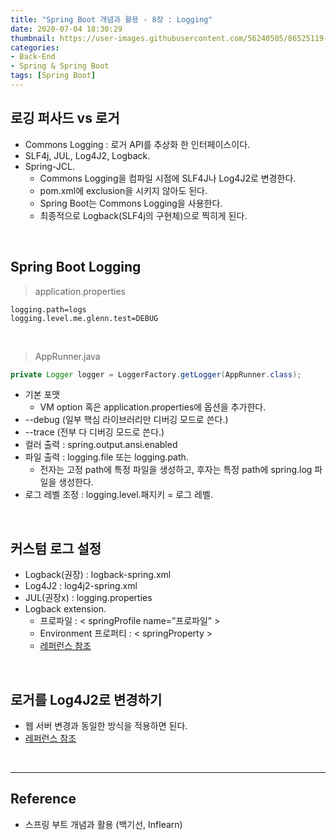 ```yaml
---
title: "Spring Boot 개념과 활용 - 8장 : Logging"
date: 2020-07-04 18:30:29
thumbnail: https://user-images.githubusercontent.com/56240505/86525119-eea35780-bebd-11ea-8fbd-ceacfdfae2c6.png
categories:
- Back-End
- Spring & Spring Boot
tags: [Spring Boot]
---
```


## 로깅 퍼사드 vs 로거

* Commons Logging : 로거 API를 추상화 한 인터페이스이다.
* SLF4j, JUL, Log4J2, Logback.
* Spring-JCL.
  * Commons Logging을 컴파일 시점에 SLF4J나 Log4J2로 변경한다.
  * pom.xml에 exclusion을 시키지 않아도 된다.
  * Spring Boot는 Commons Logging을 사용한다.
  * 최종적으로 Logback(SLF4j의 구현체)으로 찍히게 된다.

<br>

## Spring Boot Logging

> application.properties

```properties
logging.path=logs
logging.level.me.glenn.test=DEBUG
```

<br>

> AppRunner.java

```java
private Logger logger = LoggerFactory.getLogger(AppRunner.class);
```

* 기본 포맷
  * VM option 혹은 application.properties에 옵션을 추가한다.
* --debug (일부 핵심 라이브러리만 디버깅 모드로 쓴다.)
* --trace (전부 다 디버깅 모드로 쓴다.)
* 컬러 출력 : spring.output.ansi.enabled
* 파일 출력 : logging.file 또는 logging.path.
  * 전자는 고정 path에 특정 파일을 생성하고, 후자는 특정 path에 spring.log 파일을 생성한다.
* 로그 레벨 조정 : logging.level.패지키 = 로그 레벨.

<br>

## 커스텀 로그 설정

* Logback(권장) : logback-spring.xml
* Log4J2 : log4j2-spring.xml
* JUL(권장x) : logging.properties
* Logback extension.
  * 프로파일 : < springProfile name=”프로파일” >
  * Environment 프로퍼티 : < springProperty >
  * [레퍼런스 참조](https://docs.spring.io/spring-boot/docs/current/reference/html/howto-logging.html)

<br>

## 로거를 Log4J2로 변경하기

* 웹 서버 변경과 동일한 방식을 적용하면 된다.
* [레퍼런스 참조](https://docs.spring.io/spring-boot/docs/current/reference/html/howto-logging.html#howto-configure-log4j-for-logging)

<br>

---

## Reference

* 스프링 부트 개념과 활용 (백기선, Inflearn)
